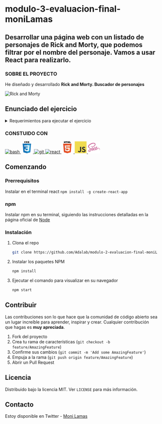 # modulo-3-evaluacion-final-moniLamas

## Desarrollar una página web con un listado de personajes de Rick and Morty, que podemos filtrar por el nombre del personaje. Vamos a usar React para realizarlo.

### SOBRE EL PROYECTO

He diseñado y desarrollado **Rick and Morty. Buscador de personajes**

![Rick and Morty](./docs/ "Rick and Morty")

## Enunciado del ejercicio

<details>

<summary>Requerimientos para ejecutar el ejercicio</summary>
  
#### 1. Listado de personajes
En primer lugar, vamos a realizar una web con el listado de personajes de Rick and Morty. Para eso, vamos a utilizar el servicio de https://rickandmortyapi.com/documentation/#get-all-characters que nos devuelve información sobre los primeros 20 personajes de la serie. Sobre cada uno, vamos a pintar al menos:
  - Foto 
  - Nombre 
  - Especie
  
#### 2. Filtrado de personajes
Ahora que ya tenemos el listado de personajes en pantalla, la segunda parte consiste en poder buscarlos por nombre. Para eso, añadimos un input a la interfaz, de forma que al ir escribiendo un nombre queden en la interfaz solo los personajes cuyo nombre contiene las letras escritas. En el pantallazo de arriba, al escribir 'Ric' aparecen personajes cuyo nombre completo contiene esas letras en ese orden.
  
#### 3. Componentes del listado de personajes
El listado debe tener los siguientes componentes como mínimo:
  - Componente para el filtro de nombre.
  - Componente para el listado.
  - Componente para la tarjeta de cada personaje del listado. Componente para el detalle de cada personaje.
  
#### 4. Detalle de personajes
Vamos a implementar una nueva funcionalidad: al hacer clic sobre la tarjeta de un personaje, su información aparecerá a pantalla completa. Para hacer esto usaremos rutas y React Router DOM. En la pantalla de detalle aparecerá además de la foto, nombre y especie, el planeta de origen, el número de episodios en los que aparece y si está vivo o muerto.

#### 5. Detallitos de calidad

- Como nos gusta cuidar la semántica, el campo de texto debe estar recubierto por una etiqueta <form />.
- Si estando en el campo de filtrado pulsamos intro debéis impedir que el navegador navegue o cambie la ruta sin querer.
- Si se busca por un texto por ejemplo "XXX" y no hay ningún personaje que coincida con dicho texto se debe mostrar un mensaje del tipo "No hay ningún personaje que coincida con la palabra XXX".
- El filtro debe filtrar independientemente de que la usuaria introduzca el texto en mayúsuclas o minúsculas.
- Al entrar en el detalle de un personaje y a continuación pulsar atrás, el campo de texto debe mostrar el texto que tenía anteriormente.

#### 6. BONUS: Afinar la maquetaciónBONUS: Mejoras visuales

Para terminar, podéis realizar algunas mejoras visuales del ejercicio. Por ejemplo:
Mostrar la especie y si un personajes está muerto con un icono. Usar algún sistema de grid para pintar el listado de personajes. Que funcione bien el responsive en dispositivos pequeños.

#### 7. BONUS: URL compartible

- Como ejercicio extra os proponemos que la URL del detalle de personaje sea compartible, es decir, que si visitamos esa URL directamente en el navegador se vea el detalle del personaje. Si refescamos el navegador en el detalle de un personaje debe volver a mostrar el detalle del personaje.
- Y en el caso de que el usuario navegue a una URL inexistente como por ejemplo http://localhost:3000/#/detail/12345 (el id 12345 no existe) debemos mostrar un mensaje del tipo "El personaje que buscas no existe".

#### 8. BONUS: Ordenación

Un extra interesante sería que ordenáseis el listado de personajes alfabéticamente por nombre.

#### 9. BONUS: Más filtros

Un extra interesante sería que añadáis más filtros para filtrar por ejemplo por especie.

  </details>

### CONSTUIDO CON

<p align="left"> <a href="https://www.gnu.org/software/bash/" target="_blank"> <img src="https://www.vectorlogo.zone/logos/gnu_bash/gnu_bash-icon.svg" alt="bash" width="40" height="40"/> </a> <a href="https://www.w3schools.com/css/" target="_blank"> <img src="https://raw.githubusercontent.com/devicons/devicon/master/icons/css3/css3-original-wordmark.svg" alt="css3" width="40" height="40"/> </a> <a href="https://git-scm.com/" target="_blank"> <img src="https://www.vectorlogo.zone/logos/git-scm/git-scm-icon.svg" alt="git" width="40" height="40"/> </a> <a href="https://es.reactjs.org/" target="_blank"> <img src="https://www.vectorlogo.zone/logos/reactjs/reactjs-icon.svg" alt="react" width="40" height="40"/> </a> <a href="https://www.w3.org/html/" target="_blank"> <img src="https://raw.githubusercontent.com/devicons/devicon/master/icons/html5/html5-original-wordmark.svg" alt="html5" width="40" height="40"/> </a> <a href="https://developer.mozilla.org/en-US/docs/Web/JavaScript" target="_blank"> <img src="https://raw.githubusercontent.com/devicons/devicon/master/icons/javascript/javascript-original.svg" alt="javascript" width="40" height="40"/> </a> <a href="https://sass-lang.com" target="_blank"> <img src="https://raw.githubusercontent.com/devicons/devicon/master/icons/sass/sass-original.svg" alt="sass" width="40" height="40"/> </a> </p>

## Comenzando

### Prerrequisitos

Instalar en el terminal react
`npm install -g create-react-app`

### npm

Instalar npm en su terminal, siguiendo las instrucciones detalladas en la página oficial de [Node](https://nodejs.org/es/download/)

### Instalación

1. Clona el repo
   ```sh
   git clone https://github.com/Adalab/modulo-2-evaluacion-final-moniLamas.git
   ```
2. Instalar los paquetes NPM
   ```sh
   npm install
   ```
3. Ejecutar el comando para visualizar en su navegador
   ```sh
   npm start
   ```

## Contribuir

Las contribuciones son lo que hace que la comunidad de código abierto sea un lugar increíble para aprender, inspirar y crear. Cualquier contribución que hagas es **muy apreciada**.

1. Fork del proyecto
2. Crea tu rama de características (`git checkout -b feature/AmazingFeature`)
3. Confirme sus cambios (`git commit -m 'Add some AmazingFeature'`)
4. Empuja a la rama (`git push origin feature/AmazingFeature`)
5. Abrir un Pull Request

## Licencia

Distribuido bajo la licencia MIT. Ver `LICENSE` para más información.

## Contacto

Estoy disponible en Twitter - [Moni Lamas](https://twitter.com/MoniMonipeny)

